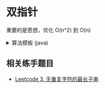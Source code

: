 # 双指针
重要的是思想，优化 O(n^2) 到 O(n)

<details>
<summary>算法模板 (java)</summary>

```java
for (int i = 0, j = 0; i < n; i++) {

    while (j <= i && check(i, j)) j++;

    // 其他逻辑
    // ...
}
```

</details>

## 相关练手题目
- [Leetcode 3. 无重复字符的最长子串](https://leetcode-cn.com/problems/longest-substring-without-repeating-characters/)
